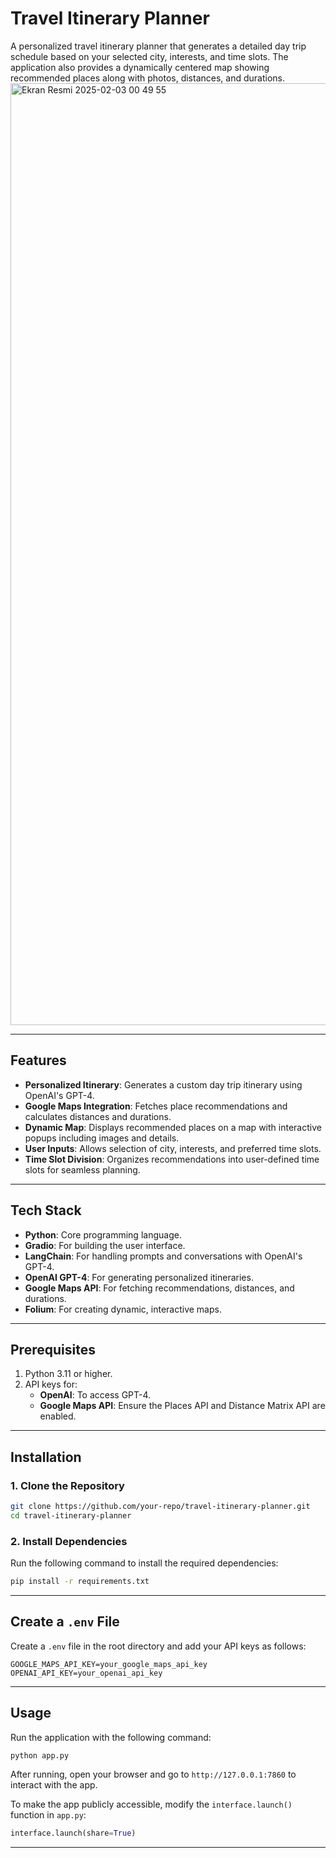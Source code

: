 
# Travel Itinerary Planner

A personalized travel itinerary planner that generates a detailed day trip schedule based on your selected city, interests, and time slots. The application also provides a dynamically centered map showing recommended places along with photos, distances, and durations.
<img width="1507" alt="Ekran Resmi 2025-02-03 00 49 55" src="https://github.com/user-attachments/assets/89565e84-9246-4160-93ce-994456f8b149" />

---

## Features

- **Personalized Itinerary**: Generates a custom day trip itinerary using OpenAI's GPT-4.
- **Google Maps Integration**: Fetches place recommendations and calculates distances and durations.
- **Dynamic Map**: Displays recommended places on a map with interactive popups including images and details.
- **User Inputs**: Allows selection of city, interests, and preferred time slots.
- **Time Slot Division**: Organizes recommendations into user-defined time slots for seamless planning.

---

## Tech Stack

- **Python**: Core programming language.
- **Gradio**: For building the user interface.
- **LangChain**: For handling prompts and conversations with OpenAI's GPT-4.
- **OpenAI GPT-4**: For generating personalized itineraries.
- **Google Maps API**: For fetching recommendations, distances, and durations.
- **Folium**: For creating dynamic, interactive maps.

---

## Prerequisites

1. Python 3.11 or higher.
2. API keys for:
   - **OpenAI**: To access GPT-4.
   - **Google Maps API**: Ensure the Places API and Distance Matrix API are enabled.

---

## Installation

### 1. Clone the Repository
```bash
git clone https://github.com/your-repo/travel-itinerary-planner.git
cd travel-itinerary-planner
```

### 2. Install Dependencies
Run the following command to install the required dependencies:
```bash
pip install -r requirements.txt
```

---

## Create a `.env` File

Create a `.env` file in the root directory and add your API keys as follows:
```env
GOOGLE_MAPS_API_KEY=your_google_maps_api_key
OPENAI_API_KEY=your_openai_api_key
```

---

## Usage

Run the application with the following command:
```bash
python app.py
```

After running, open your browser and go to `http://127.0.0.1:7860` to interact with the app.

To make the app publicly accessible, modify the `interface.launch()` function in `app.py`:
```python
interface.launch(share=True)
```

---

